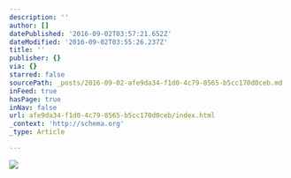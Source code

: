 ```yaml
---
description: ''
author: []
datePublished: '2016-09-02T03:57:21.652Z'
dateModified: '2016-09-02T03:55:26.237Z'
title: ''
publisher: {}
via: {}
starred: false
sourcePath: _posts/2016-09-02-afe9da34-f1d0-4c79-8565-b5cc170d0ceb.md
inFeed: true
hasPage: true
inNav: false
url: afe9da34-f1d0-4c79-8565-b5cc170d0ceb/index.html
_context: 'http://schema.org'
_type: Article

---
```

![](https://the-grid-user-content.s3-us-west-2.amazonaws.com/de84c762-1929-4fa3-852e-999944d47b8a.jpg)